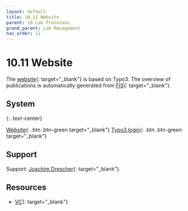 ```yaml
---
layout: default
title: 10.11 Website
parent: 10 Lab Processes
grand_parent: Lab Management
nav_order: 12
---
```


# 10.11 Website

The [website](https://www.uni-bamberg.de/digital-work/){: target="_blank"} is based on Typo3.
The overview of publications is automatically generated from [FIS](https://fis.uni-bamberg.de/){: target="_blank"}.

## System

{: .text-center}

[Website](https://www.uni-bamberg.de/digital-work/){: .btn .btn-green target="_blank"}       [Typo3 login](https://www.uni-bamberg.de/typo3){: .btn .btn-green target="_blank"}

## Support

Support: [Joachim Drescher](https://univis.uni-bamberg.de/prg?search=persons&show=info&department=320930&fullname=Joachim+Drescher){: target="_blank"}.

## Resources

- [VC](https://vc.uni-bamberg.de/course/view.php?id=264&section=2){: target="_blank"}

